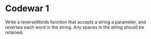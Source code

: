 # Codewar 1

Write a reverseWords function that accepts a string a parameter, and reverses each word in the string. Any spaces in the string should be retained.
